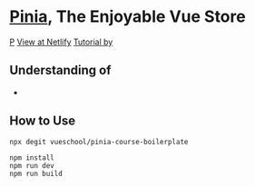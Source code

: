 # [Pinia](https://pinia.vuejs.org/), The Enjoyable Vue Store 

[P](/images/Pinia-logo.png)
[View at Netlify](https://gleeful-souffle-56603a.netlify.app/)
[Tutorial by](https://vueschool.io/courses/pinia-the-enjoyable-vue-store)

## Understanding of 
- 

## How to Use

```
npx degit vueschool/pinia-course-boilerplate 
```
```
npm install
npm run dev
npm run build
```
